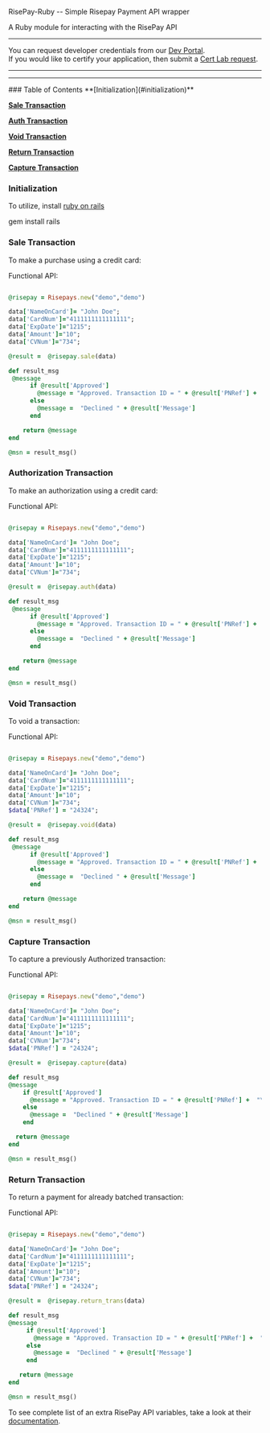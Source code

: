 RisePay-Ruby -- Simple Risepay Payment API wrapper

A Ruby module for interacting with the RisePay API

<hr>

You can request developer credentials from our <a href='http://sales.risepay.com/rise-dev-access.html'>Dev Portal</a>.</br> If you would like to certify your application, then submit a <a href='http://sales.risepay.com/rise-cert-lab-access.html'>Cert Lab request</a>.
<hr>

<hr>
### Table of Contents
**[Initialization](#initialization)**

**[Sale Transaction](#sale-transaction)**

**[Auth Transaction](#authorization-transaction)**

**[Void Transaction](#void-transaction)**

**[Return Transaction](#return-transaction)**

**[Capture Transaction](#capture-transaction)**

### Initialization

To utilize, install <a href="http://rubyonrails.org/download/">ruby on rails</a>
  
  gem install rails

  
### Sale Transaction
To make a purchase using a credit card:

Functional API:

```ruby

@risepay = Risepays.new("demo","demo")

data['NameOnCard']= "John Doe";
data['CardNum']="4111111111111111";
data['ExpDate']="1215";
data['Amount']="10";
data['CVNum']="734";

@result =  @risepay.sale(data)

def result_msg
 @message
	  if @result['Approved']
	    @message = "Approved. Transaction ID = " + @result['PNRef'] +  "\n"  +  "AuthCode = " + @result['AuthCode']
	  else
	    @message =  "Declined " + @result['Message']
	  end	

	return @message
end

@msn = result_msg()
```

### Authorization Transaction
To make an authorization using a credit card:

Functional API:
  
```ruby

@risepay = Risepays.new("demo","demo")

data['NameOnCard']= "John Doe";
data['CardNum']="4111111111111111";
data['ExpDate']="1215";
data['Amount']="10";
data['CVNum']="734";

@result =  @risepay.auth(data)

def result_msg
 @message
	  if @result['Approved']
	    @message = "Approved. Transaction ID = " + @result['PNRef'] +  "\n"  +  "AuthCode = " + @result['AuthCode']
	  else
	    @message =  "Declined " + @result['Message']
	  end	

	return @message
end

@msn = result_msg()
```
  
### Void Transaction

To void a transaction:

Functional API:

```ruby

@risepay = Risepays.new("demo","demo")

data['NameOnCard']= "John Doe";
data['CardNum']="4111111111111111";
data['ExpDate']="1215";
data['Amount']="10";
data['CVNum']="734";
$data['PNRef'] = "24324";

@result =  @risepay.void(data)

def result_msg
 @message
	  if @result['Approved']
	    @message = "Approved. Transaction ID = " + @result['PNRef'] +  "\n"  +    "AuthCode = " + @result['AuthCode']
	  else
	    @message =  "Declined " + @result['Message']
	  end	

	return @message
end

@msn = result_msg()
```
  
### Capture Transaction

To capture a previously Authorized transaction:

Functional API:

  ```ruby

@risepay = Risepays.new("demo","demo")

data['NameOnCard']= "John Doe";
data['CardNum']="4111111111111111";
data['ExpDate']="1215";
data['Amount']="10";
data['CVNum']="734";
$data['PNRef'] = "24324";

@result =  @risepay.capture(data)

def result_msg
 @message
	  if @result['Approved']
	    @message = "Approved. Transaction ID = " + @result['PNRef'] +  "\n"  +    "AuthCode = " + @result['AuthCode']
	  else
	    @message =  "Declined " + @result['Message']
	  end	

	return @message
end

@msn = result_msg()
```

### Return Transaction

To return a payment for already batched transaction:

Functional API:

 ```ruby

@risepay = Risepays.new("demo","demo")

data['NameOnCard']= "John Doe";
data['CardNum']="4111111111111111";
data['ExpDate']="1215";
data['Amount']="10";
data['CVNum']="734";
$data['PNRef'] = "24324";

@result =  @risepay.return_trans(data)

def result_msg
 @message
	  if @result['Approved']
	    @message = "Approved. Transaction ID = " + @result['PNRef'] +  "\n"  +    "AuthCode = " + @result['AuthCode']
	  else
	    @message =  "Declined " + @result['Message']
	  end	

	return @message
end

@msn = result_msg()
```

To see complete list of an extra RisePay API variables, take a look at their <a href='https://gateway1.risepay.com/vt/nethelp/Documents/processcreditcard.htm'>documentation</a>.

